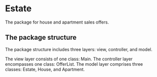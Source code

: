 # Estate

The package for house and apartment sales offers.

## The package structure

The package structure includes three layers: view, controller, and model.

The view layer consists of one class: Main.
The controller layer encompasses one class: OfferList.
The model layer comprises three classes: Estate, House, and Apartment.
